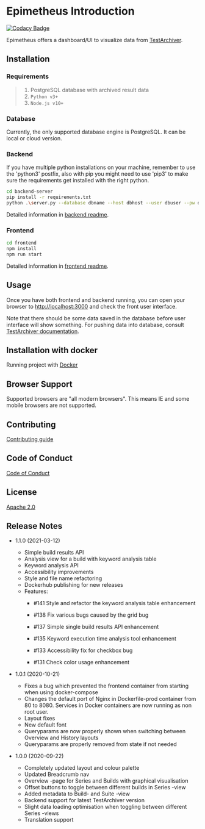 # Epimetheus Introduction

[![Codacy Badge](https://api.codacy.com/project/badge/Grade/2540205769b54d6ab25426c2158a2f70)](https://app.codacy.com/gh/salabs/Epimetheus?utm_source=github.com&utm_medium=referral&utm_content=salabs/Epimetheus&utm_campaign=Badge_Grade_Dashboard)

Epimetheus offers a dashboard/UI to visualize data from [TestArchiver](https://github.com/salabs/TestArchiver).

## Installation

### Requirements

> 1. PostgreSQL database with archived result data
> 2. `Python v3+`
> 3. `Node.js v10+`

### Database

Currently, the only supported database engine is PostgreSQL. It can be local or cloud version.

### Backend

If you have multiple python installations on your machine, remember to use the 'python3' postfix,
also with pip you might need to use 'pip3' to make sure the requirements get installed with the right python.

```bash
cd backend-server
pip install -r requirements.txt
python .\server.py --database dbname --host dbhost --user dbuser --pw dbpasswd --port 5000
```

Detailed information in [backend readme](backend_server/README.md).

### Frontend

```bash
cd frontend
npm install
npm run start
```

Detailed information in [frontend readme](frontend/README.md).

## Usage

Once you have both frontend and backend running, you can open your browser to [http://localhost:3000](http://localhost:3000) and check the front user interface.

Note that there should be some data saved in the database before user interface will show something. For pushing data into database, consult [TestArchiver documentation](https://github.com/salabs/TestArchiver).

## Installation with docker
Running project with [Docker](/README-docker.md)

## Browser Support

Supported browsers are "all modern browsers". This means IE and some mobile browsers are not supported.

## Contributing

[Contributing guide](CONTRIBUTING.md)

## Code of Conduct

[Code of Conduct](CODE_OF_CONDUCT.md)

## License

[Apache 2.0](https://choosealicense.com/licenses/apache-2.0/)

## Release Notes

-   1.1.0 (2021-03-12)
    -   Simple build results API
    -   Analysis view for a build with keyword analysis table
    -   Keyword analysis API
    -   Accessibility improvements
    -   Style and file name refactoring
    -   Dockerhub publishing for new releases
    -   Features:
        - <p>#141 Style and refactor the keyword analysis table enhancement</p>
        - <p>#138 Fix various bugs caused by the grid bug</p>
        - <p>#137 Simple single build results API enhancement</p>
        - <p>#135 Keyword execution time analysis tool enhancement</p>
        - <p>#133 Accessibility fix for checkbox bug</p>
        - <p>#131 Check color usage enhancement</p>

-   1.0.1 (2020-10-21)
    -   Fixes a bug which prevented the frontend container from starting when using docker-compose
    -   Changes the default port of Nginx in Dockerfile-prod container from 80 to 8080. Services in Docker containers are now running as non root user.
    -   Layout fixes
    -   New default font
    -   Queryparams are now properly shown when switching between Overview and History layouts
    -   Queryparams are properly removed from state if not needed

-   1.0.0 (2020-09-22)
    -   Completely updated layout and colour palette
    -   Updated Breadcrumb nav
    -   Overview -page for Series and Builds with graphical visualisation
    -   Offset buttons to toggle between different builds in Series -view
    -   Added metadata to Build- and Suite -view
    -   Backend support for latest TestArchiver version
    -   Slight data loading optimisation when toggling between different Series -views
    -   Translation support
